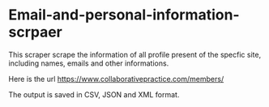 # Email-and-personal-information-scrpaer
This scraper scrape the information of all profile present of the specfic site, including names, emails and other informations.

Here is the url https://www.collaborativepractice.com/members/

The output is saved in CSV, JSON and XML format.
